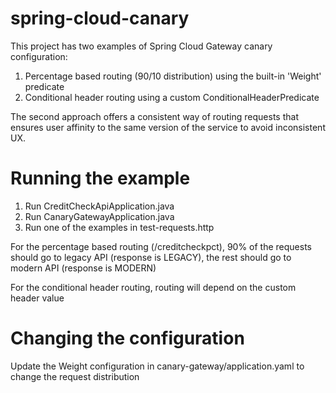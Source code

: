 # spring-cloud-canary
This project has two examples of Spring Cloud Gateway canary configuration:
1. Percentage based routing (90/10 distribution) using the built-in 'Weight' predicate
2. Conditional header routing using a custom ConditionalHeaderPredicate

The second approach offers a consistent way of routing requests that ensures 
user affinity to the same version of the service to avoid inconsistent UX.

# Running the example
1. Run CreditCheckApiApplication.java
2. Run CanaryGatewayApplication.java
3. Run one of the examples in test-requests.http 

For the percentage based routing (/creditcheckpct), 90% of the requests should go to legacy API (response is LEGACY), the rest should go to modern API (response is MODERN)

For the conditional header routing, routing will depend on the custom header value

# Changing the configuration
Update the Weight configuration in canary-gateway/application.yaml to change the request distribution
